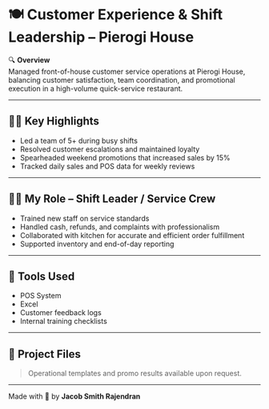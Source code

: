 # 🍽️ Customer Experience & Shift Leadership – Pierogi House

🔍 **Overview**  
Managed front-of-house customer service operations at Pierogi House, balancing customer satisfaction, team coordination, and promotional execution in a high-volume quick-service restaurant.

---

## 🧑‍🍳 Key Highlights  
- Led a team of 5+ during busy shifts  
- Resolved customer escalations and maintained loyalty  
- Spearheaded weekend promotions that increased sales by 15%  
- Tracked daily sales and POS data for weekly reviews

---

## 👨‍💼 My Role – Shift Leader / Service Crew  
- Trained new staff on service standards  
- Handled cash, refunds, and complaints with professionalism  
- Collaborated with kitchen for accurate and efficient order fulfillment  
- Supported inventory and end-of-day reporting

---

## 🧰 Tools Used  
- POS System  
- Excel  
- Customer feedback logs  
- Internal training checklists

---

## 📁 Project Files  
> Operational templates and promo results available upon request.

---

Made with 🍴 by **Jacob Smith Rajendran**
